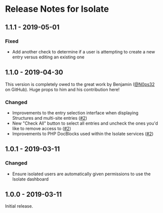 # Release Notes for Isolate

## 1.1.1 - 2019-05-01

### Fixed
- Add another check to determine if a user is attempting to create a new entry versus editing an existing one

## 1.1.0 - 2019-04-30

This version is completely owed to the great work by Benjamin ([@N0ps32](https://github.com/N0ps32) on GitHub). Huge props to him and his contribution here!

### Changed
- Improvements to the entry selection interface when displaying Structures and multi-site entries ([#2](https://github.com/trendyminds/isolate/pull/2/files))
- New "Check All" button to select all entries and uncheck the ones you'd like to remove access to ([#2](https://github.com/trendyminds/isolate/pull/2/files))
- Improvements to PHP DocBlocks used within the Isolate services ([#2](https://github.com/trendyminds/isolate/pull/2/files))

## 1.0.1 - 2019-03-11

### Changed
- Ensure isolated users are automatically given permissions to use the Isolate dashboard

## 1.0.0 - 2019-03-11

Initial release.
